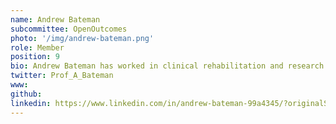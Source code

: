 ```yaml
---
name: Andrew Bateman
subcommittee: OpenOutcomes
photo: '/img/andrew-bateman.png'
role: Member
position: 9
bio: Andrew Bateman has worked in clinical rehabilitation and research since 1990. He completed a PhD in Neuropsychology in 1997 (Birmingham). His Post doc was at University East London until 2002 when he turned to NHS Clinical leadership until 2019. He is now Professor in Rehabilitation at the University of Essex,  Director of NIHR Research Design Service East of England, and an Affiliated Lecturer at University of Cambridge. He is a Past President and currently hon. Treasurer of The Society for Research in Rehabilitation; and Chair of the United Kingdom Acquired Brain Injury Forum. His research spans most aspects of rehabilitation with patient reported outcome measurement and metrology as core themes underpinning all of his interests.
twitter: Prof_A_Bateman
www: 
github: 
linkedin: https://www.linkedin.com/in/andrew-bateman-99a4345/?originalSubdomain=uk
---
```

